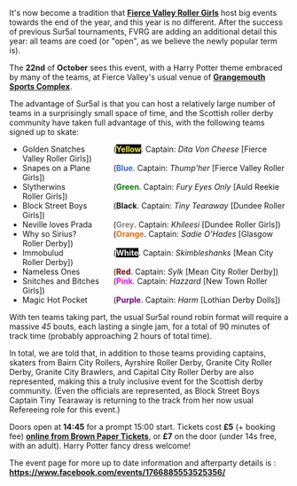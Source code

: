 <html><body><p>It's now become a tradition that <strong><a href="http://fvrg.co.uk">Fierce Valley Roller Girls</a></strong> host big events towards the end of the year, and this year is no different. After the success of previous Sur5al tournaments, FVRG are adding an additional detail this year: all teams are coed (or "open", as we believe the newly popular term is).

The <strong>22nd</strong> of <strong>October</strong> sees this event, with a Harry Potter theme embraced by many of the teams, at Fierce Valley's usual venue of <strong><a href="https://www.google.co.uk/maps/place/Grangemouth+Sports+Complex/@56.0117322,-3.7230718,17z/data=!3m1!4b1!4m5!3m4!1s0x488879aaeb85b4ed:0x204ad804f85c6304!8m2!3d56.0117322!4d-3.7208831">Grangemouth Sports Complex</a></strong>.

The advantage of Sur5al is that you can host a relatively large number of teams in a surprisingly small space of time, and the Scottish roller derby community have taken full advantage of this, with the following teams signed up to skate:
</p><ul>
	<li><span style="display:inline-block;width:120pt;">Golden Snatches</span> (<span style="color:#ffff00;background-color:#000000;"><strong>Yellow</strong></span>. Captain: <em>Dita Von Cheese</em> [Fierce Valley Roller Girls])</li>
	<li><span style="display:inline-block;width:120pt;">Snapes on a Plane</span> (<span style="color:#3366ff;"><strong>Blue</strong></span>. Captain: <em>Thump'her</em> [Fierce Valley Roller Girls])</li>
	<li><span style="display:inline-block;width:120pt;">Slytherwins</span> (<span style="color:#008000;"><strong>Green</strong></span>. Captain: <em>Fury Eyes Only</em> [Auld Reekie Roller Girls])</li>
	<li><span style="display:inline-block;width:120pt;">Block Street Boys</span> (<strong>Black</strong>. Captain: <em>Tiny Tearaway</em> [Dundee Roller Girls])</li>
	<li><span style="display:inline-block;width:120pt;">Neville loves Prada</span> (<span style="color:#808080;"><strong>Grey</strong></span>. Captain: <em>Khileesi</em> [Dundee Roller Girls])</li>
	<li><span style="display:inline-block;width:120pt;">Why so Sirius?</span> (<span style="color:#ff6600;"><strong>Orange</strong></span>. Captain: <em>Sadie O'Hades</em> [Glasgow Roller Derby])</li>
	<li><span style="display:inline-block;width:120pt;">Immobulud</span> (<span style="color:#ffffff;background-color:#000000;"><strong>White</strong></span>. Captain: <em>Skimbleshanks</em> [Mean City Roller Derby])</li>
	<li><span style="display:inline-block;width:120pt;">Nameless Ones</span> (<span style="color:#800000;"><strong>Red</strong></span>. Captain: <em>Sylk</em> [Mean City Roller Derby])</li>
	<li><span style="display:inline-block;width:120pt;">Snitches and Bitches</span> (<span style="color:#ff00ff;"><strong>Pink</strong></span>. Captain: <em>Hazzard</em> [New Town Roller Girls])</li>
	<li><span style="display:inline-block;width:120pt;">Magic Hot Pocket</span> (<span style="color:#800080;"><strong>Purple</strong></span>. Captain: <em>Harm</em> [Lothian Derby Dolls])</li>
</ul>
With ten teams taking part, the usual Sur5al round robin format will require a massive <em>45</em> bouts, each lasting a single jam, for a total of 90 minutes of track time (probably approaching 2 hours of total time).

In total, we are told that, in addition to those teams providing captains, skaters from Bairn City Rollers, Ayrshire Roller Derby, Granite City Roller Derby, Granite City Brawlers, and Capital City Roller Derby are also represented, making this a truly inclusive event for the Scottish derby community. (Even the officials are represented, as Block Street Boys Captain Tiny Tearaway is returning to the track from her now usual Refereeing role for this event.)

Doors open at <strong>14:45</strong> for a prompt 15:00 start. Tickets cost <strong>£5</strong> (+ booking fee) <strong><a href="http://www.brownpapertickets.com/event/2639837">online from Brown Paper Tickets</a></strong>, or <strong>£7</strong> on the door (under 14s free, with an adult). Harry Potter fancy dress welcome!

The event page for more up to date information and afterparty details is : <strong><a href="https://www.facebook.com/events/1766885553525356/">https://www.facebook.com/events/1766885553525356/</a></strong></body></html>

